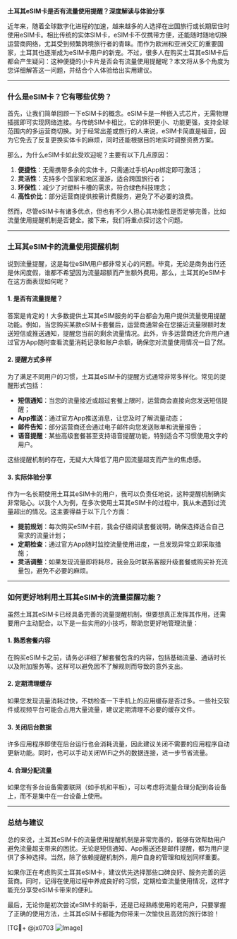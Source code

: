 **土耳其eSIM卡是否有流量使用提醒？深度解读与体验分享**

近年来，随着全球数字化进程的加速，越来越多的人选择在出国旅行或长期居住时使用eSIM卡。相比传统的实体SIM卡，eSIM卡不仅携带方便，还能随时随地切换运营商网络，尤其受到频繁跨境旅行者的青睐。而作为欧洲和亚洲交汇的重要国家，土耳其也逐渐成为eSIM卡用户的新宠。不过，很多人在购买土耳其eSIM卡后都会产生疑问：这种便捷的小卡片是否会有流量使用提醒呢？本文将从多个角度为您详细解答这一问题，并结合个人体验给出实用建议。

---

### **什么是eSIM卡？它有哪些优势？**

首先，让我们简单回顾一下eSIM卡的概念。eSIM卡是一种嵌入式芯片，无需物理插拔即可实现网络连接。与传统SIM卡相比，它的体积更小、功能更强，支持全球范围内的多运营商切换。对于经常出差或旅行的人来说，eSIM卡简直是福音，因为它免去了反复更换实体卡的麻烦，同时还能根据目的地实时调整资费方案。

那么，为什么eSIM卡如此受欢迎呢？主要有以下几点原因：

1. **便捷性**：无需携带多余的实体卡，只需通过手机App绑定即可激活；
2. **灵活性**：支持多个国家和地区漫游，适合跨国旅行者；
3. **环保性**：减少了对塑料卡槽的需求，符合绿色科技理念；
4. **高性价比**：部分运营商提供按需计费服务，避免了不必要的浪费。

然而，尽管eSIM卡有诸多优点，但也有不少人担心其功能性是否足够完善，比如流量使用提醒机制是否健全。接下来，我们将重点探讨这个问题。

---

### **土耳其eSIM卡的流量使用提醒机制**

说到流量提醒，这是每位eSIM用户都非常关心的问题。毕竟，无论是商务出行还是休闲度假，谁都不希望因为流量超额而产生额外费用。那么，土耳其的eSIM卡在这方面表现如何呢？

#### **1. 是否有流量提醒？**
答案是肯定的！大多数提供土耳其eSIM服务的平台都会为用户提供流量使用提醒功能。例如，当您购买某款eSIM卡套餐后，运营商通常会在您接近流量限额时发送短信或推送通知，提醒您当前的剩余流量情况。此外，许多运营商还允许用户通过官方App随时查看流量消耗记录和账户余额，确保您对流量使用情况一目了然。

#### **2. 提醒方式多样**
为了满足不同用户的习惯，土耳其eSIM卡的提醒方式通常非常多样化。常见的提醒形式包括：
- **短信通知**：当您的流量接近或超过套餐上限时，运营商会直接向您发送短信提醒；
- **App推送**：通过官方App推送消息，让您及时了解流量动态；
- **邮件告知**：部分运营商还会通过电子邮件向您发送账单和流量报告；
- **语音提醒**：某些高级套餐甚至支持语音提醒功能，特别适合不习惯使用文字的用户。

这些提醒机制的存在，无疑大大降低了用户因流量超支而产生的焦虑感。

#### **3. 实际体验分享**
作为一名长期使用土耳其eSIM卡的用户，我可以负责任地说，这种提醒机制确实非常贴心。以我个人为例，在多次使用土耳其eSIM卡的过程中，我从未遇到过流量超出的情况。这主要得益于以下几个方面：

- **提前规划**：每次购买eSIM卡前，我会仔细阅读套餐说明，确保选择适合自己需求的流量计划；
- **定期检查**：通过官方App随时监控流量使用进度，一旦发现异常立即采取措施；
- **灵活调整**：如果发现流量即将耗尽，我会及时联系客服升级套餐或购买补充流量包，避免不必要的麻烦。

---

### **如何更好地利用土耳其eSIM卡的流量提醒功能？**

虽然土耳其eSIM卡已经具备完善的流量提醒机制，但要想真正发挥其作用，还需要用户主动配合。以下是一些实用的小技巧，帮助您更好地管理流量：

#### **1. 熟悉套餐内容**
在购买eSIM卡之前，请务必详细了解套餐包含的内容，包括基础流量、通话时长以及附加服务等。这样可以避免因不了解规则而导致的意外支出。

#### **2. 定期清理缓存**
如果您发现流量消耗过快，不妨检查一下手机上的应用缓存是否过多。一些社交软件或视频平台可能会占用大量流量，建议定期清理不必要的缓存文件。

#### **3. 关闭后台数据**
许多应用程序即使在后台运行也会消耗流量，因此建议关闭不需要的应用程序自动更新功能。同时，也可以手动关闭WiFi之外的数据连接，进一步节省流量。

#### **4. 合理分配流量**
如果您有多台设备需要联网（如手机和平板），可以考虑将流量合理分配到各设备上，而不是集中在一台设备上使用。

---

### **总结与建议**

总的来说，土耳其eSIM卡的流量使用提醒机制是非常完善的，能够有效帮助用户避免流量超支带来的困扰。无论是短信通知、App推送还是邮件提醒，都为用户提供了多种选择。当然，除了依赖提醒机制外，用户自身的管理和规划同样重要。

如果你正在考虑购买土耳其eSIM卡，建议优先选择那些口碑良好、服务完善的运营商。同时，记得在使用过程中养成良好的习惯，定期检查流量使用情况，这样才能充分享受eSIM卡带来的便利。

最后，无论你是初次尝试eSIM卡的新手，还是已经熟练使用的老用户，只要掌握了正确的使用方法，土耳其eSIM卡都能为你带来一次愉快且高效的旅行体验！

[TG💪+ @jx0703 ![Image](https://github.com/user-attachments/assets/dbca1d08-cadb-493c-b0ec-ad6f7a83f270)]